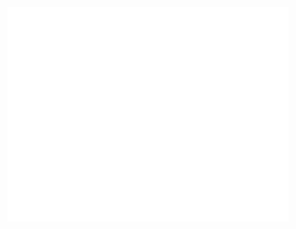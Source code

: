 ![Metrics](https://github.com/jiahao-c/jiahao-c/blob/master/github-metrics.svg)
<!-- 
![](https://github.com/jiahao-c/github-stats/blob/master/generated/overview.svg)
![](https://github.com/jiahao-c/github-stats/blob/master/generated/languages.svg)
 -->
